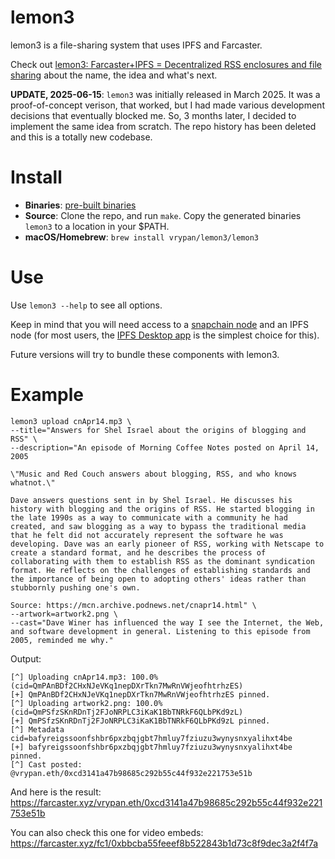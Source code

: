 # lemon3

lemon3 is a file-sharing system that uses IPFS and Farcaster.

Check out [lemon3: Farcaster+IPFS = Decentralized RSS enclosures and file sharing](https://blog.vrypan.net/2025/03/23/lemon3-farcaster-ipfs-decentralized-file-sharing/) about the name,
the idea and what's next.

**UPDATE, 2025-06-15**: `lemon3` was initially released in March 2025. It was a proof-of-concept
verison, that worked, but I had made various development decisions that eventually blocked me. So,
3 months later, I decided to implement the same idea from scratch. The repo history has been deleted
and this is a totally new codebase.

# Install

- **Binaries**: [pre-built binaries](https://github.com/vrypan/lemon3/releases)
- **Source**: Clone the repo, and run `make`. Copy the generated binaries `lemon3` to a location in your $PATH.
- **macOS/Homebrew**: `brew install vrypan/lemon3/lemon3`

# Use

Use `lemon3 --help` to see all options.

Keep in mind that you will need access to a [snapchain node](https://github.com/farcasterxyz/snapchain)
and an IPFS node (for most users, the [IPFS Desktop app](https://docs.ipfs.tech/install/ipfs-desktop/) is
the simplest choice for this).

Future versions will try to bundle these components with lemon3.


# Example

```
lemon3 upload cnApr14.mp3 \
--title="Answers for Shel Israel about the origins of blogging and RSS" \
--description="An episode of Morning Coffee Notes posted on April 14, 2005

\"Music and Red Couch answers about blogging, RSS, and who knows whatnot.\"

Dave answers questions sent in by Shel Israel. He discusses his history with blogging and the origins of RSS. He started blogging in the late 1990s as a way to communicate with a community he had created, and saw blogging as a way to bypass the traditional media that he felt did not accurately represent the software he was developing. Dave was an early pioneer of RSS, working with Netscape to create a standard format, and he describes the process of collaborating with them to establish RSS as the dominant syndication format. He reflects on the challenges of establishing standards and the importance of being open to adopting others' ideas rather than stubbornly pushing one's own.

Source: https://mcn.archive.podnews.net/cnapr14.html" \
--artwork=artwork2.png \
--cast="Dave Winer has influenced the way I see the Internet, the Web, and software development in general. Listening to this episode from 2005, reminded me why."
```

Output:

```
[^] Uploading cnApr14.mp3: 100.0%  (cid=QmPAnBDf2CHxNJeVKq1nepDXrTkn7MwRnVWjeofhtrhzES)
[+] QmPAnBDf2CHxNJeVKq1nepDXrTkn7MwRnVWjeofhtrhzES pinned.
[^] Uploading artwork2.png: 100.0%  (cid=QmPSfzSKnRDnTj2FJoNRPLC3iKaK1BbTNRkF6QLbPKd9zL)
[+] QmPSfzSKnRDnTj2FJoNRPLC3iKaK1BbTNRkF6QLbPKd9zL pinned.
[^] Metadata cid=bafyreigssoonfshbr6pxzbqjgbt7hmluy7fziuzu3wynysnxyalihxt4be
[+] bafyreigssoonfshbr6pxzbqjgbt7hmluy7fziuzu3wynysnxyalihxt4be pinned.
[^] Cast posted: @vrypan.eth/0xcd3141a47b98685c292b55c44f932e221753e51b
```

And here is the result: https://farcaster.xyz/vrypan.eth/0xcd3141a47b98685c292b55c44f932e221753e51b

You can also check this one for video embeds: https://farcaster.xyz/fc1/0xbbcba55feeef8b522843b1d73c8f9dec3a2f4f7a
